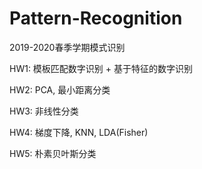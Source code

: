 # Pattern-Recognition
2019-2020春季学期模式识别

HW1: 模板匹配数字识别 + 基于特征的数字识别

HW2: PCA, 最小距离分类

HW3: 非线性分类

HW4: 梯度下降, KNN, LDA(Fisher) 

HW5: 朴素贝叶斯分类